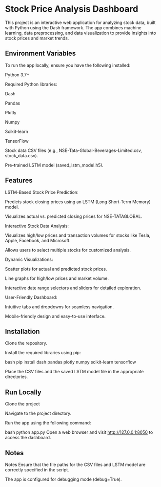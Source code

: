 
# Stock Price Analysis Dashboard

This project is an interactive web application for analyzing stock data, built with Python using the Dash framework. The app combines machine learning, data preprocessing, and data visualization to provide insights into stock prices and market trends.

## Environment Variables

To run the app locally, ensure you have the following installed:

Python 3.7+

Required Python libraries:

Dash

Pandas

Plotly

Numpy

Scikit-learn

TensorFlow

Stock data CSV files (e.g., NSE-Tata-Global-Beverages-Limited.csv, stock_data.csv).

Pre-trained LSTM model (saved_lstm_model.h5).

## Features

LSTM-Based Stock Price Prediction:

Predicts stock closing prices using an LSTM (Long Short-Term Memory) model.

Visualizes actual vs. predicted closing prices for NSE-TATAGLOBAL.

Interactive Stock Data Analysis:

Visualizes high/low prices and transaction volumes for stocks like Tesla, Apple, Facebook, and Microsoft.

Allows users to select multiple stocks for customized analysis.

Dynamic Visualizations:

Scatter plots for actual and predicted stock prices.

Line graphs for high/low prices and market volume.

Interactive date range selectors and sliders for detailed exploration.

User-Friendly Dashboard:

Intuitive tabs and dropdowns for seamless navigation.

Mobile-friendly design and easy-to-use interface.

## Installation

Clone the repository.

Install the required libraries using pip:

bash
pip install dash pandas plotly numpy scikit-learn tensorflow

Place the CSV files and 
the saved LSTM model file in the appropriate directories.
    
## Run Locally

Clone the project

Navigate to the project directory.

Run the app using the following command:

bash
python app.py
Open a web browser and visit http://127.0.0.1:8050 to access the dashboard.


## Notes

Notes
Ensure that the file paths for the CSV files and LSTM model are correctly specified in the script.

The app is configured for debugging mode (debug=True).